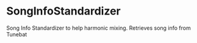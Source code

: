 # SongInfoStandardizer
Song Info Standardizer to help harmonic mixing. Retrieves song info from Tunebat
